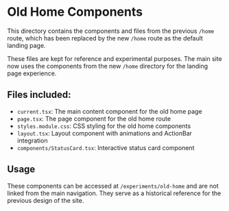 # Old Home Components

This directory contains the components and files from the previous `/home` route, which has been replaced by the new `/home` route as the default landing page.

These files are kept for reference and experimental purposes. The main site now uses the components from the new `/home` directory for the landing page experience.

## Files included:

- `current.tsx`: The main content component for the old home page
- `page.tsx`: The page component for the old home route
- `styles.module.css`: CSS styling for the old home components
- `layout.tsx`: Layout component with animations and ActionBar integration
- `components/StatusCard.tsx`: Interactive status card component

## Usage

These components can be accessed at `/experiments/old-home` and are not linked from the main navigation. They serve as a historical reference for the previous design of the site. 